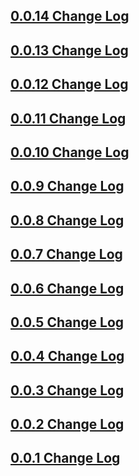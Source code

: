 ## [0.0.14 Change Log](https://github.com/domain-centric/documentation_builder/issues?q=is%3Aissue+is%3Aclosed+milestone%3A0.0.14)

## [0.0.13 Change Log](https://github.com/domain-centric/documentation_builder/issues?q=is%3Aissue+is%3Aclosed+milestone%3A0.0.13)

## [0.0.12 Change Log](https://github.com/domain-centric/documentation_builder/issues?q=is%3Aissue+is%3Aclosed+milestone%3A0.0.12)

## [0.0.11 Change Log](https://github.com/domain-centric/documentation_builder/issues?q=is%3Aissue+is%3Aclosed+milestone%3A0.0.11)

## [0.0.10 Change Log](https://github.com/domain-centric/documentation_builder/issues?q=is%3Aissue+is%3Aclosed+milestone%3A0.0.10)

## [0.0.9 Change Log](https://github.com/domain-centric/documentation_builder/issues?q=is%3Aissue+is%3Aclosed+milestone%3A0.0.9)

## [0.0.8 Change Log](https://github.com/domain-centric/documentation_builder/issues?q=is%3Aissue+is%3Aclosed+milestone%3A0.0.8)

## [0.0.7 Change Log](https://github.com/domain-centric/documentation_builder/issues?q=is%3Aissue+is%3Aclosed+milestone%3A0.0.7)

## [0.0.6 Change Log](https://github.com/domain-centric/documentation_builder/issues?q=is%3Aissue+is%3Aclosed+milestone%3A0.0.6)

## [0.0.5 Change Log](https://github.com/domain-centric/documentation_builder/issues?q=is%3Aissue+is%3Aclosed+milestone%3A0.0.5)

## [0.0.4 Change Log](https://github.com/domain-centric/documentation_builder/issues?q=is%3Aissue+is%3Aclosed+milestone%3A0.0.4)

## [0.0.3 Change Log](https://github.com/domain-centric/documentation_builder/issues?q=is%3Aissue+is%3Aclosed+milestone%3A0.0.3)

## [0.0.2 Change Log](https://github.com/domain-centric/documentation_builder/issues?q=is%3Aissue+is%3Aclosed+milestone%3A0.0.2)

## [0.0.1 Change Log](https://github.com/domain-centric/documentation_builder/issues?q=is%3Aissue+is%3Aclosed+milestone%3A0.0.1)
